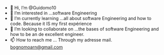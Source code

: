 - 👋 Hi, I’m @Guidomo10
- 👀 I’m interested in ...software Engineering
- 🌱 I’m currently learning ...all about software Engineering and how to code. Because it IS my first expérience
- 💞️ I’m looking to collaborate on ...the bases of software Engineering and how to be an de excellent  engineer.
- 📫 How to reach me ... Through my adresse mail. bognomoarn@gmail.com

<!---
Guidomo10/Guidomo10 is a ✨ special ✨ repository because its `README.md` (this file) appears on your GitHub profile.
You can click the Preview link to take a look at your changes.
--->
 
